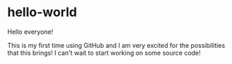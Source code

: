 # hello-world

Hello everyone!

This is my first time using GitHub and I am very excited for the possibilities that this brings!
I can't wait to start working on some source code!
